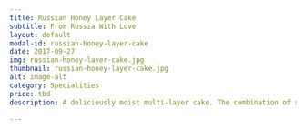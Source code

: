 ```yaml
---
title: Russian Honey Layer Cake
subtitle: From Russia With Love
layout: default
modal-id: russian-honey-layer-cake
date: 2017-09-27
img: russian-honey-layer-cake.jpg
thumbnail: russian-honey-layer-cake.jpg
alt: image-alt
category: Specialities
price: tbd
description: A deliciously moist multi-layer cake. The combination of sweet honey and sour cream is spectacular.

---
```

